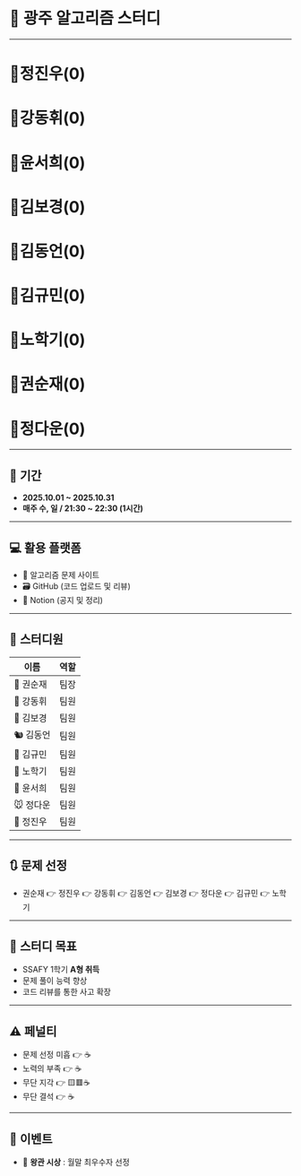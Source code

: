 # 👑 광주 알고리즘 스터디

---

# 👑정진우(0)

# 👑강동휘(0)

# 👑윤서희(0)

# 👑김보경(0)

# 👑김동언(0)

# 👑김규민(0)

# 👑노학기(0)

# 👑권순재(0)

# 👑정다운(0)

---

## 📅 기간

- **2025.10.01 ~ 2025.10.31**
- **매주 수, 일 / 21:30 ~ 22:30 (1시간)**

---

## 💻 활용 플랫폼

- 🔗 알고리즘 문제 사이트
- 🗃️ GitHub (코드 업로드 및 리뷰)
- 📒 Notion (공지 및 정리)

---

## 👥 스터디원

| 이름      | 역할 |
| --------- | ---- |
| 🐥 권순재 | 팀장 |
| 🐰 강동휘 | 팀원 |
| 🐺 김보경 | 팀원 |
| 🐿️ 김동언 | 팀원 |
| 🐘 김규민 | 팀원 |
| 🐼 노학기 | 팀원 |
| 🦊 윤서희 | 팀원 |
| 🐭 정다운 | 팀원 |
| 🐳 정진우 | 팀원 |

---

## 🔃 문제 선정

- 권순재 👉 정진우 👉 강동휘 👉 김동언 👉 김보경 👉 정다운 👉 김규민 👉 노학기
 
---

## 🎯 스터디 목표

- SSAFY 1학기 **A형 취득**
- 문제 풀이 능력 향상
- 코드 리뷰를 통한 사고 확장

---

## ⚠️ 페널티

- 문제 선정 미흡 👉 ☕
- 노력의 부족 👉 ☕
- 무단 지각 👉 🟨🟥☕
- 무단 결석 👉 ☕

---

## 🎁 이벤트

- 👑 **왕관 시상** : 월말 최우수자 선정
